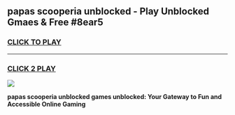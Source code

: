 
## papas scooperia unblocked - Play Unblocked Gmaes & Free #8ear5
<h3>
<a href="https://news.freeplayer.one?title=papas_scooperia_unblocked&ref=24F">CLICK TO PLAY</a></h3>
<hr>

<h3>
<a href="https://news.freeplayer.one?title=papas_scooperia_unblocked&ref=24F">CLICK 2 PLAY</a>
  
</h3>

<a href="https://news.freeplayer.one?title=papas_scooperia_unblocked&ref=24F/"><img src="https://clearcache.store/games.png"></a>


**papas scooperia unblocked games unblocked: Your Gateway to Fun and Accessible Online Gaming**
